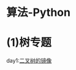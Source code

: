 # 算法-Python
# (1)树专题

 day1:[二叉树的镜像](https://github.com/tomsajkdhsakjd/Algorithm-Python/blob/master/%E4%BA%8C%E5%8F%89%E6%A0%91/day01.py)
